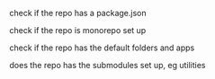 check if the repo has a package.json

check if the repo is monorepo set up

check if the repo has the default folders and apps

does the repo has the submodules set up, eg utilities
